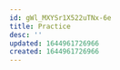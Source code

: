 ```yaml
---
id: gWl_MXYSr1X522uTNx-6e
title: Practice
desc: ''
updated: 1644961726966
created: 1644961726966
---
```


